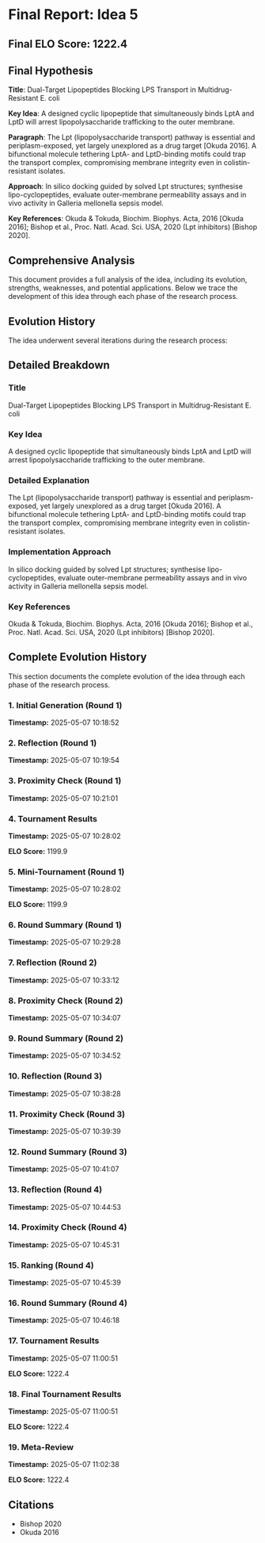 # Final Report: Idea 5

## Final ELO Score: 1222.4

## Final Hypothesis

**Title**: Dual-Target Lipopeptides Blocking LPS Transport in Multidrug-Resistant E. coli

**Key Idea**: A designed cyclic lipopeptide that simultaneously binds LptA and LptD will arrest lipopolysaccharide trafficking to the outer membrane.

**Paragraph**: The Lpt (lipopolysaccharide transport) pathway is essential and periplasm-exposed, yet largely unexplored as a drug target [Okuda 2016]. A bifunctional molecule tethering LptA- and LptD-binding motifs could trap the transport complex, compromising membrane integrity even in colistin-resistant isolates.

**Approach**: In silico docking guided by solved Lpt structures; synthesise lipo-cyclopeptides, evaluate outer-membrane permeability assays and in vivo activity in Galleria mellonella sepsis model.

**Key References**: Okuda & Tokuda, Biochim. Biophys. Acta, 2016 [Okuda 2016]; Bishop et al., Proc. Natl. Acad. Sci. USA, 2020 (Lpt inhibitors) [Bishop 2020].

## Comprehensive Analysis

This document provides a full analysis of the idea, including its evolution, strengths, weaknesses, and potential applications. Below we trace the development of this idea through each phase of the research process.

## Evolution History

The idea underwent several iterations during the research process:

## Detailed Breakdown

### Title

Dual-Target Lipopeptides Blocking LPS Transport in Multidrug-Resistant E. coli

### Key Idea

A designed cyclic lipopeptide that simultaneously binds LptA and LptD will arrest lipopolysaccharide trafficking to the outer membrane.

### Detailed Explanation

The Lpt (lipopolysaccharide transport) pathway is essential and periplasm-exposed, yet largely unexplored as a drug target [Okuda 2016]. A bifunctional molecule tethering LptA- and LptD-binding motifs could trap the transport complex, compromising membrane integrity even in colistin-resistant isolates.

### Implementation Approach

In silico docking guided by solved Lpt structures; synthesise lipo-cyclopeptides, evaluate outer-membrane permeability assays and in vivo activity in Galleria mellonella sepsis model.

### Key References

Okuda & Tokuda, Biochim. Biophys. Acta, 2016 [Okuda 2016]; Bishop et al., Proc. Natl. Acad. Sci. USA, 2020 (Lpt inhibitors) [Bishop 2020].

## Complete Evolution History

This section documents the complete evolution of the idea through each phase of the research process.

### 1. Initial Generation (Round 1)
**Timestamp:** 2025-05-07 10:18:52



### 2. Reflection (Round 1)
**Timestamp:** 2025-05-07 10:19:54



### 3. Proximity Check (Round 1)
**Timestamp:** 2025-05-07 10:21:01



### 4. Tournament Results
**Timestamp:** 2025-05-07 10:28:02

**ELO Score:** 1199.9



### 5. Mini-Tournament (Round 1)
**Timestamp:** 2025-05-07 10:28:02

**ELO Score:** 1199.9



### 6. Round Summary (Round 1)
**Timestamp:** 2025-05-07 10:29:28



### 7. Reflection (Round 2)
**Timestamp:** 2025-05-07 10:33:12



### 8. Proximity Check (Round 2)
**Timestamp:** 2025-05-07 10:34:07



### 9. Round Summary (Round 2)
**Timestamp:** 2025-05-07 10:34:52



### 10. Reflection (Round 3)
**Timestamp:** 2025-05-07 10:38:28



### 11. Proximity Check (Round 3)
**Timestamp:** 2025-05-07 10:39:39



### 12. Round Summary (Round 3)
**Timestamp:** 2025-05-07 10:41:07



### 13. Reflection (Round 4)
**Timestamp:** 2025-05-07 10:44:53



### 14. Proximity Check (Round 4)
**Timestamp:** 2025-05-07 10:45:31



### 15. Ranking (Round 4)
**Timestamp:** 2025-05-07 10:45:39



### 16. Round Summary (Round 4)
**Timestamp:** 2025-05-07 10:46:18



### 17. Tournament Results
**Timestamp:** 2025-05-07 11:00:51

**ELO Score:** 1222.4



### 18. Final Tournament Results
**Timestamp:** 2025-05-07 11:00:51

**ELO Score:** 1222.4



### 19. Meta-Review
**Timestamp:** 2025-05-07 11:02:38

**ELO Score:** 1222.4



## Citations

- Bishop 2020
- Okuda 2016
